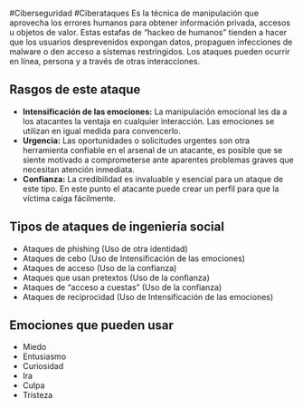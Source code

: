#Ciberseguridad #Ciberataques 
Es la técnica de manipulación que aprovecha los errores humanos para obtener información privada, accesos u objetos de valor. Estas estafas de “hackeo de humanos” tienden a hacer que los usuarios desprevenidos expongan datos, propaguen infecciones de malware o den acceso a sistemas restringidos. Los ataques pueden ocurrir en línea, persona y a través de otras interacciones.
## Rasgos de este ataque
- **Intensificación de las emociones:** La manipulación emocional les da a los atacantes la ventaja en cualquier interacción. Las emociones se utilizan en igual medida para convencerlo.
- **Urgencia:** Las oportunidades o solicitudes urgentes son otra herramienta confiable en el arsenal de un atacante, es posible que se siente motivado a comprometerse ante aparentes problemas graves que necesitan atención inmediata.
- **Confianza:** La credibilidad es invaluable y esencial para un ataque de este tipo. En este punto el atacante puede crear un perfil para que la víctima caiga fácilmente.
## Tipos de ataques de ingeniería social
- Ataques de phishing (Uso de otra identidad)
- Ataques de cebo (Uso de Intensificación de las emociones)
- Ataques de acceso (Uso de la confianza)
- Ataques que usan pretextos (Uso de la confianza)
- Ataques de “acceso a cuestas” (Uso de la confianza)
- Ataques de reciprocidad (Uso de Intensificación de las emociones)
## Emociones que pueden usar
- Miedo
- Entusiasmo
- Curiosidad
- Ira
- Culpa
- Tristeza